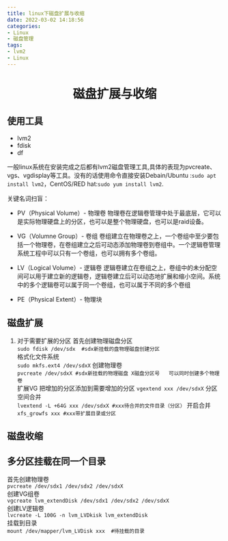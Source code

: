 ```yaml
---
title: linux下磁盘扩展与收缩
date: 2022-03-02 14:18:56
categories:
- Linux
- 磁盘管理
tags:
- lvm2
- Linux
---
```


<h1 align="center">磁盘扩展与收缩</h1>



## 使用工具
- lvm2
- fdisk
- df

一般linux系统在安装完成之后都有lvm2磁盘管理工具,具体的表现为pvcreate、vgs、vgdisplay等工具。没有的话使用命令直接安装Debain/Ubuntu :`sudo apt install lvm2`，CentOS/RED hat:`sudo yum install lvm2`.  

关键名词扫盲：
+ PV（Physical Volume）- 物理卷
物理卷在逻辑卷管理中处于最底层，它可以是实际物理硬盘上的分区，也可以是整个物理硬盘，也可以是raid设备。

+ VG（Volumne Group）- 卷组
卷组建立在物理卷之上，一个卷组中至少要包括一个物理卷，在卷组建立之后可动态添加物理卷到卷组中。一个逻辑卷管理系统工程中可以只有一个卷组，也可以拥有多个卷组。

+ LV（Logical Volume）- 逻辑卷
逻辑卷建立在卷组之上，卷组中的未分配空间可以用于建立新的逻辑卷，逻辑卷建立后可以动态地扩展和缩小空间。系统中的多个逻辑卷可以属于同一个卷组，也可以属于不同的多个卷组

+ PE（Physical Extent）- 物理块

## 磁盘扩展
1. 对于需要扩展的分区
    首先创建物理磁盘分区  
    `sudo fdisk /dev/sdx  #sdx新挂载的盘物理磁盘创建分区`  
    格式化文件系统  
    `sudo mkfs.ext4 /dev/sdxX`
    创建物理卷  
    `pvcreate /dev/sdxX #sdx新挂载的物理磁盘 X磁盘分区号   可以同时创建多个物理卷`  
    扩展VG 把增加的分区添加到需要增加的分区
    `vgextend xxx /dev/sdxX`
    分区空间合并  
    `lvextend -L +64G xxx /dev/sdxX #xxx待合并的文件目录（分区）`
    开启合并  
    `xfs_growfs xxx #xxx带扩展目录或分区`

## 磁盘收缩








## 多分区挂载在同一个目录
首先创建物理卷  
`pvcreate /dev/sdx1 /dev/sdx2 /dev/sdxX`  
创建VG组卷  
`vgcreate lvm_extendDisk /dev/sdx1 /dev/sdx2 /dev/sdxX`  
创建LV逻辑卷  
`lvcreate -L 100G -n lvm_LVDkisk lvm_extendDisk`  
挂载到目录  
`mount /dev/mapper/lvm_LVDisk xxx  #待挂载的目录`  






